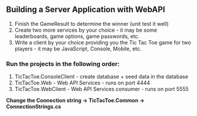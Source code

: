 ## Building a Server Application with WebAPI

1. Finish the GameResult to determine the winner (unit test it well)
2. Create two more services by your choice - it may be some leaderboards, game options, game passwords, etc.
3. Write a client by your choice providing you the Tic Tac Toe game for two players - it may be JavaScript, Console, Mobile, etc.

### Run the projects in the following order:
  1. TicTacToe.ConsoleClient - create database + seed data in the database
  2. TicTacToe.Web - Web API Services - runs on port 4444
  3. TicTacToe.WebClient - Web API Services consumer - runs on port 5555

__Change the Connection string -> TicTacToe.Common -> ConnectionStrings.cs__